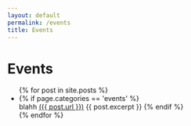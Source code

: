 ```yaml
---
layout: default
permalink: /events
title: Events
---
```


# Events

<ul>
    {% for post in site.posts %}
          <li>
            {% if page.categories == 'events' %}
                <br /> blahh
                <a href="{{ post.title }}">({{ post.url }})</a>
                {{ post.excerpt }}
            {% endif %}
          </li>
    {% endfor %}
</ul>
